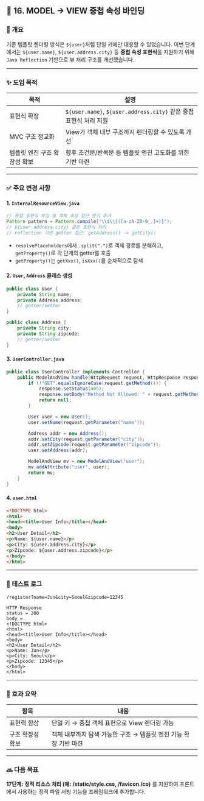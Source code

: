 ## 📘 16. MODEL → VIEW 중첩 속성 바인딩

### 🧠 개요

기존 템플릿 렌더링 방식은 `${user}`처럼 단일 키에만 대응할 수 있었습니다.
이번 단계에서는 `${user.name}`, `${user.address.city}` 등 **중첩 속성 표현식**을 지원하기 위해 `Java Reflection` 기반으로 뷰 처리 구조를 개선했습니다.

---

### ✨ 도입 목적

| 목적               | 설명                                                     |
| ---------------- | ------------------------------------------------------ |
| 표현식 확장           | `${user.name}`, `${user.address.city}` 같은 중첩 표현식 처리 지원 |
| MVC 구조 정교화       | View가 객체 내부 구조까지 렌더링할 수 있도록 개선                         |
| 템플릿 엔진 구조 확장성 확보 | 향후 조건문/반복문 등 템플릿 엔진 고도화를 위한 기반 마련                      |

---

### ✅ 주요 변경 사항

#### 1. `InternalResourceView.java`

```java
// 중첩 표현식 파싱 및 객체 속성 접근 방식 추가
Pattern pattern = Pattern.compile("\\$\\{([a-zA-Z0-9_.]+)}");
// ${user.address.city} 같은 표현식 처리
// reflection 기반 getter 접근: getAddress() -> getCity()
```

* `resolvePlaceholders`에서 `.split(".")`로 객체 경로를 분해하고, `getProperty()`로 각 단계의 getter를 호출
* `getProperty()`는 `getXxx()`, `isXxx()`를 순차적으로 탐색

#### 2. `User`, `Address` 클래스 생성

```java
public class User {
    private String name;
    private Address address;
    // getter/setter
}

public class Address {
    private String city;
    private String zipcode;
    // getter/setter
}
```

#### 3. `UserController.java`

```java
public class UserController implements Controller {
    public ModelAndView handle(HttpRequest request, HttpResponse response) {
        if (!"GET".equalsIgnoreCase(request.getMethod())) {
            response.setStatus(405);
            response.setBody("Method Not Allowed: " + request.getMethod());
            return null;
        }

        User user = new User();
        user.setName(request.getParameter("name"));

        Address addr = new Address();
        addr.setCity(request.getParameter("city"));
        addr.setZipcode(request.getParameter("zipcode"));
        user.setAddress(addr);

        ModelAndView mv = new ModelAndView("user");
        mv.addAttribute("user", user);
        return mv;
    }
}
```

#### 4. `user.html`

```html
<!DOCTYPE html>
<html>
<head><title>User Info</title></head>
<body>
<h2>User Detail</h2>
<p>Name: ${user.name}</p>
<p>City: ${user.address.city}</p>
<p>Zipcode: ${user.address.zipcode}</p>
</body>
</html>
```

---

### 🧪 테스트 로그

```http
/register?name=Jun&city=Seoul&zipcode=12345

HTTP Response
status = 200
body =
<!DOCTYPE html>
<html>
<head><title>User Info</title></head>
<body>
<h2>User Detail</h2>
<p>Name: Jun</p>
<p>City: Seoul</p>
<p>Zipcode: 12345</p>
</body>
</html>
```

---

### 🎯 효과 요약

| 항목        | 내용                                     |
| --------- | -------------------------------------- |
| 표현력 향상    | 단일 키 → 중첩 객체 표현으로 View 렌더링 가능          |
| 구조 확장성 확보 | 객체 내부까지 탐색 가능한 구조 → 템플릿 엔진 기능 확장 기반 마련 |

---

### 🔜 다음 목표

**17단계: 정적 리소스 처리 (예: /static/style.css, /favicon.ico)** 를 지원하여
프론트에서 사용하는 정적 파일 서빙 기능을 프레임워크에 추가합니다.
